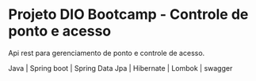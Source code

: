 

# Projeto DIO Bootcamp - Controle de ponto e acesso


Api rest para gerenciamento de ponto e controle de acesso.

Java | Spring boot | Spring Data Jpa | Hibernate | Lombok | swagger
